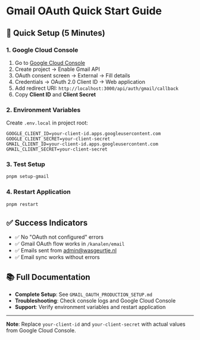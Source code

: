 # Gmail OAuth Quick Start Guide

## 🚀 Quick Setup (5 Minutes)

### 1. Google Cloud Console
1. Go to [Google Cloud Console](https://console.cloud.google.com/)
2. Create project → Enable Gmail API
3. OAuth consent screen → External → Fill details
4. Credentials → OAuth 2.0 Client ID → Web application
5. Add redirect URI: `http://localhost:3000/api/auth/gmail/callback`
6. Copy **Client ID** and **Client Secret**

### 2. Environment Variables
Create `.env.local` in project root:
```env
GOOGLE_CLIENT_ID=your-client-id.apps.googleusercontent.com
GOOGLE_CLIENT_SECRET=your-client-secret
GMAIL_CLIENT_ID=your-client-id.apps.googleusercontent.com
GMAIL_CLIENT_SECRET=your-client-secret
```

### 3. Test Setup
```bash
pnpm setup-gmail
```

### 4. Restart Application
```bash
pnpm restart
```

## ✅ Success Indicators
- ✅ No "OAuth not configured" errors
- ✅ Gmail OAuth flow works in `/kanalen/email`
- ✅ Emails sent from admin@wasgeurtje.nl
- ✅ Email sync works without errors

## 📚 Full Documentation
- **Complete Setup**: See `GMAIL_OAUTH_PRODUCTION_SETUP.md`
- **Troubleshooting**: Check console logs and Google Cloud Console
- **Support**: Verify environment variables and restart application

---
**Note**: Replace `your-client-id` and `your-client-secret` with actual values from Google Cloud Console. 